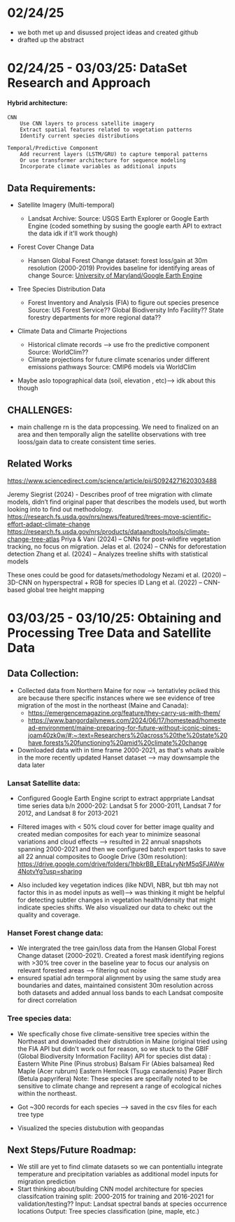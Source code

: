 # 02/24/25
- we both met up and disussed project ideas and created github 
- drafted up the abstract 



# 02/24/25 - 03/03/25: DataSet Research and Approach


#### Hybrid architecture:

    CNN
        Use CNN layers to process satellite imagery
        Extract spatial features related to vegetation patterns
        Identify current species distributions

    Temporal/Predictive Component
        Add recurrent layers (LSTM/GRU) to capture temporal patterns
        Or use transformer architecture for sequence modeling
        Incorporate climate variables as additional inputs


## Data Requirements:
* Satellite Imagery (Multi-temporal)
    * Landsat Archive: 
        Source: USGS Earth Explorer or Google Earth Engine (coded something by susing the google earth API to extract the data idk if it'll work though)

*  Forest Cover Change Data
    * Hansen Global Forest Change dataset: forest loss/gain at 30m resolution (2000-2019)
        Provides baseline for identifying areas of change
        Source: [University of Maryland/Google Earth Engine](https://earthenginepartners.appspot.com/science-2013-global-forest/download_v1.2.html)

* Tree Species Distribution Data
    *  Forest Inventory and Analysis (FIA) to figure out species presence
        Source: US Forest Service?? Global Biodiversity Info Facility?? State forestry departments for more regional data??

* Climate Data and Climarte Projections 
    * Historical climate records --> use fro the predictive component
        Source: WorldClim??
    * Climate projections for future climate scenarios under different emissions pathways
        Source: CMIP6 models via WorldClim

* Maybe aslo topographical data (soil, elevation , etc)--> idk about this though

## CHALLENGES: 
* main challenge rn is the data propcessing. We need to finalized on an area and then temporally align the satellite observations with tree looss/gain data to create consistent time series. 

## Related Works

https://www.sciencedirect.com/science/article/pii/S0924271620303488

Jeremy Siegrist (2024) - Describes proof of tree migration with climate models, didn’t find original paper that describes the models used, but worth looking into to find out methodology.
https://research.fs.usda.gov/nrs/news/featured/trees-move-scientific-effort-adapt-climate-change
https://research.fs.usda.gov/nrs/products/dataandtools/tools/climate-change-tree-atlas
Priya & Vani (2024) – CNNs for post-wildfire vegetation tracking, no focus on migration.
Jelas et al. (2024) – CNNs for deforestation detection
Zhang et al. (2024) – Analyzes treeline shifts with statistical models

These ones could be good for datasets/methodology
Nezami et al. (2020) – 3D-CNN on hyperspectral + RGB for species ID
Lang et al. (2022) – CNN-based global tree height mapping


# 03/03/25 - 03/10/25: Obtaining and Processing Tree Data and Satellite Data

## Data Collection: 
- Collected data from Northern Maine for now --> tentativley pciked this are because there specific instances where we see evidence of tree migration of the most in the northeast (Maine and Canada):
    * https://emergencemagazine.org/feature/they-carry-us-with-them/
    * https://www.bangordailynews.com/2024/06/17/homestead/homestead-environment/maine-preparing-for-future-without-iconic-pines-joam40zk0w/#:~:text=Researchers%20across%20the%20state%20have,forests%20functioning%20amid%20climate%20change
- Downloaded data with in time frame 2000-2021, as that's whats avaible in the more recently updated Hanset dataset --> may downsample the data later
    

### Lansat Satellite data:
* Configured Google Earth Engine script to extract apprpriate Landsat time series data b/n 2000-202: Landsat 5 for 2000-2011, Landsat 7 for 2012, and Landsat 8 for 2013-2021
* Filtered images with < 50% cloud cover for better image quality and created median composites for each year to minimize seasonal variations and cloud effects --> resulted in 22 annual snapshots spanning 2000-2021 and then we configured batch export tasks to save all 22 annual composites to Google Drive (30m resolution): https://drive.google.com/drive/folders/1hbkrBB_EEtaLryNrM5qSFJAWw4NotvYg?usp=sharing

* Also included key vegetation indices (like NDVI, NBR, but tbh may not factor this in as model inputs as well)--> was thinking it might be helpful for detecting subtler changes in vegetation health/density that might indicate species shifts. We also visualized our data to chekc out the quality and coverage.

### Hanset Forest change data:
* We intergrated the tree gain/loss data from the Hansen Global Forest Change dataset (2000-2021). Created a forest mask identifying regions with >30% tree cover in the baseline year to focus our analysis on relevant forested areas --> filtering out noise 
* ensured spatial adn termporal alignment by using the same study area boundaries and dates, maintained consistent 30m resolution across both datasets and added annual loss bands to each Landsat composite for direct correlation


### Tree species data:
* We specfically chose five climate-sensitive tree species within the Northeast and downloaded their distrubtion in Maine (original tried using the FIA API but didn't work out for reason, so we stuck to the GBIF (Global Biodiversity Information Facility) API for species dist data) :
        Eastern White Pine (Pinus strobus)
        Balsam Fir (Abies balsamea)
        Red Maple (Acer rubrum)
        Eastern Hemlock (Tsuga canadensis)
        Paper Birch (Betula papyrifera)
    Note: These species are specifally noted to be sensitive to climate change and represent a range of ecological niches within the northeast. 

* Got ~300 records for each species --> saved in the csv files for each tree type
* Visualized the species distubution with geopandas 


## Next Steps/Future Roadmap:
* We still are yet to find climate datasets so we can pontentiallu integrate temperature and precipitation variables as additional model inputs for migration prediction
* Start thinking about/bulding CNN model architecture for species classifcation
        training split: 2000-2015 for training and 2016-2021 for validation/testing??
        Input: Landsat spectral bands at species occurrence locations
        Output: Tree species classification (pine, maple, etc.)



